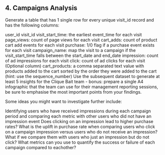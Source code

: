 ## 4. Campaigns Analysis

Generate a table that has 1 single row for every unique visit_id record and has the following columns:

user_id
visit_id
visit_start_time: the earliest event_time for each visit
page_views: count of page views for each visit
cart_adds: count of product cart add events for each visit
purchase: 1/0 flag if a purchase event exists for each visit
campaign_name: map the visit to a campaign if the visit_start_time falls between the start_date and end_date
impression: count of ad impressions for each visit
click: count of ad clicks for each visit
(Optional column) cart_products: a comma separated text value with products added to the cart sorted by the order they were added to the cart (hint: use the sequence_number)
Use the subsequent dataset to generate at least 5 insights for the Clique Bait team - bonus: prepare a single A4 infographic that the team can use for their management reporting sessions, be sure to emphasise the most important points from your findings.

Some ideas you might want to investigate further include:

Identifying users who have received impressions during each campaign period and comparing each metric with other users who did not have an impression event
Does clicking on an impression lead to higher purchase rates?
What is the uplift in purchase rate when comparing users who click on a campaign impression versus users who do not receive an impression? What if we compare them with users who just an impression but do not click?
What metrics can you use to quantify the success or failure of each campaign compared to eachother?
